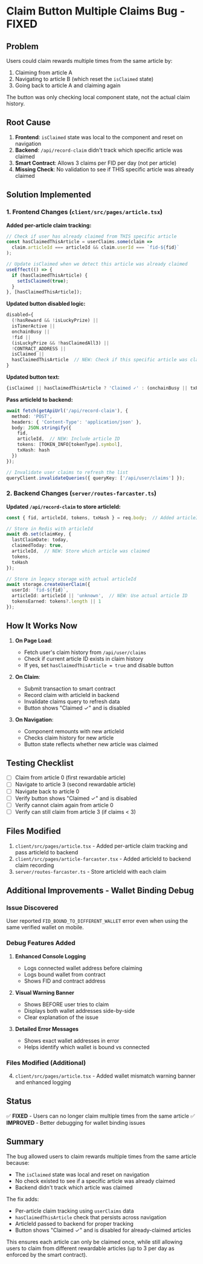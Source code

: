 # Claim Button Multiple Claims Bug - FIXED

## Problem
Users could claim rewards multiple times from the same article by:
1. Claiming from article A
2. Navigating to article B (which reset the `isClaimed` state)
3. Going back to article A and claiming again

The button was only checking local component state, not the actual claim history.

## Root Cause
1. **Frontend**: `isClaimed` state was local to the component and reset on navigation
2. **Backend**: `/api/record-claim` didn't track which specific article was claimed
3. **Smart Contract**: Allows 3 claims per FID per day (not per article)
4. **Missing Check**: No validation to see if THIS specific article was already claimed

## Solution Implemented

### 1. Frontend Changes (`client/src/pages/article.tsx`)

**Added per-article claim tracking:**
```typescript
// Check if user has already claimed from THIS specific article
const hasClaimedThisArticle = userClaims.some(claim => 
  claim.articleId === articleId && claim.userId === `fid-${fid}`
);

// Update isClaimed when we detect this article was already claimed
useEffect(() => {
  if (hasClaimedThisArticle) {
    setIsClaimed(true);
  }
}, [hasClaimedThisArticle]);
```

**Updated button disabled logic:**
```typescript
disabled={
  (!hasReward && !isLuckyPrize) || 
  isTimerActive || 
  onchainBusy || 
  !fid || 
  (isLuckyPrize && !hasClaimedAll3) || 
  !CONTRACT_ADDRESS || 
  isClaimed || 
  hasClaimedThisArticle  // NEW: Check if this specific article was claimed
}
```

**Updated button text:**
```typescript
{isClaimed || hasClaimedThisArticle ? 'Claimed ✓' : (onchainBusy || txPending ? 'Claiming…' : (isLuckyPrize ? 'Try Luck 🍀' : 'Claim'))}
```

**Pass articleId to backend:**
```typescript
await fetch(getApiUrl('/api/record-claim'), {
  method: 'POST',
  headers: { 'Content-Type': 'application/json' },
  body: JSON.stringify({ 
    fid, 
    articleId,  // NEW: Include article ID
    tokens: [TOKEN_INFO[tokenType].symbol], 
    txHash: hash 
  })
});

// Invalidate user claims to refresh the list
queryClient.invalidateQueries({ queryKey: ['/api/user/claims'] });
```

### 2. Backend Changes (`server/routes-farcaster.ts`)

**Updated `/api/record-claim` to store articleId:**
```typescript
const { fid, articleId, tokens, txHash } = req.body;  // Added articleId

// Store in Redis with articleId
await db.set(claimKey, {
  lastClaimDate: today,
  claimedToday: true,
  articleId,  // NEW: Store which article was claimed
  tokens,
  txHash
});

// Store in legacy storage with actual articleId
await storage.createUserClaim({
  userId: `fid-${fid}`,
  articleId: articleId || 'unknown',  // NEW: Use actual article ID
  tokensEarned: tokens?.length || 1
});
```

## How It Works Now

1. **On Page Load**: 
   - Fetch user's claim history from `/api/user/claims`
   - Check if current article ID exists in claim history
   - If yes, set `hasClaimedThisArticle = true` and disable button

2. **On Claim**:
   - Submit transaction to smart contract
   - Record claim with articleId in backend
   - Invalidate claims query to refresh data
   - Button shows "Claimed ✓" and is disabled

3. **On Navigation**:
   - Component remounts with new articleId
   - Checks claim history for new article
   - Button state reflects whether new article was claimed

## Testing Checklist

- [ ] Claim from article 0 (first rewardable article)
- [ ] Navigate to article 3 (second rewardable article)
- [ ] Navigate back to article 0
- [ ] Verify button shows "Claimed ✓" and is disabled
- [ ] Verify cannot claim again from article 0
- [ ] Verify can still claim from article 3 (if claims < 3)

## Files Modified

1. `client/src/pages/article.tsx` - Added per-article claim tracking and pass articleId to backend
2. `client/src/pages/article-farcaster.tsx` - Added articleId to backend claim recording
3. `server/routes-farcaster.ts` - Store articleId with each claim

## Additional Improvements - Wallet Binding Debug

### Issue Discovered
User reported `FID_BOUND_TO_DIFFERENT_WALLET` error even when using the same verified wallet on mobile.

### Debug Features Added

1. **Enhanced Console Logging**
   - Logs connected wallet address before claiming
   - Logs bound wallet from contract
   - Shows FID and contract address

2. **Visual Warning Banner**
   - Shows BEFORE user tries to claim
   - Displays both wallet addresses side-by-side
   - Clear explanation of the issue

3. **Detailed Error Messages**
   - Shows exact wallet addresses in error
   - Helps identify which wallet is bound vs connected

### Files Modified (Additional)
4. `client/src/pages/article.tsx` - Added wallet mismatch warning banner and enhanced logging

## Status
✅ **FIXED** - Users can no longer claim multiple times from the same article
✅ **IMPROVED** - Better debugging for wallet binding issues

## Summary

The bug allowed users to claim rewards multiple times from the same article because:
- The `isClaimed` state was local and reset on navigation
- No check existed to see if a specific article was already claimed
- Backend didn't track which article was claimed

The fix adds:
- Per-article claim tracking using `userClaims` data
- `hasClaimedThisArticle` check that persists across navigation
- ArticleId passed to backend for proper tracking
- Button shows "Claimed ✓" and is disabled for already-claimed articles

This ensures each article can only be claimed once, while still allowing users to claim from different rewardable articles (up to 3 per day as enforced by the smart contract).
